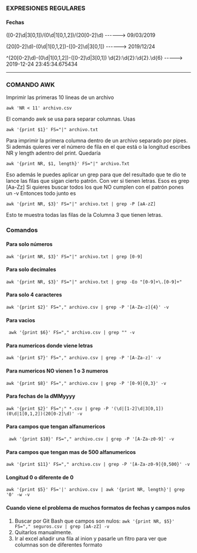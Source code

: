 ### EXPRESIONES REGULARES 

#### Fechas

([0-2]\d|3[0,1])\/(0\d|1[0,1,2])\/(20[0-2]\d)  ------> 09/03/2019

(20[0-2]\d)\-(0\d|1[0,1,2])\-([0-2]\d|3[0,1]) ------> 2019/12/24

^(20[0-2]\d)\-(0\d|1[0,1,2])\-([0-2]\d|3[0,1]) \d{2}\:\d{2}\:\d{2}\.\d{6}   -----> 2019-12-24 23:45:34.675434

**********************************************************
### COMANDO AWK
Imprimir las primeras 10 lineas de un archivo
```
awk 'NR < 11' archivo.csv
```
El comando awk se usa para separar columnas. Usas 
```
awk '{print $1}' FS="|" archivo.txt 
```
Para imprimir la primera columna dentro de un archivo separado por pipes. 
Si además quieres ver el número de fila en el que está o la longitud escribes NR y length adentro del print.
Quedaría 
```
awk '{print NR, $1, length}' FS="|" archivo.Txt
```
Eso además le puedes aplicar un grep para que del resultado que te dio te lance las filas que sigan cierto patrón. Con ver si tienen letras. Esos es grep [Aa-Zz]
Si quieres buscar todos los que NO cumplen con el patrón pones un -v
Entonces todo junto es 
```
awk '{print NR, $3}' FS="|" archivo.txt | grep -P [aA-zZ]
```
Esto te muestra todas las filas de la Columna 3 que tienen letras.

### Comandos

#### Para solo números
```
awk '{print NR, $3}' FS="|" archivo.txt | grep [0-9]
```
#### Para solo decimales
```
awk '{print NR, $3}' FS="|" archivo.txt | grep -Eo "[0-9]+\.[0-9]+"
```
#### Para solo 4 caracteres
```
awk '{print $2}' FS="," archivo.csv | grep -P '[A-Za-z]{4}' -v
```
#### Para vacios
```
 awk '{print $6}' FS="," archivo.csv | grep "" -v
```
#### Para numericos donde viene letras
```
awk '{print $7}' FS="," archivo.csv | grep -P '[A-Za-z]' -v
```
#### Para numericos NO vienen 1 o 3 numeros
```
awk '{print $8}' FS="," archivo.csv | grep -P '[0-9]{0,3}' -v
```
#### Para fechas de la  dMMyyyy 
```
awk '{print $2}' FS=";" *.csv | grep -P '(\d|[1-2]\d|3[0,1])(0\d|1[0,1,2])(20[0-2]\d)' -v
```
#### Para campos que tengan alfanumericos
```
 awk '{print $10}' FS="," archivo.csv | grep -P '[A-Za-z0-9]' -v
```
#### Para campos que tengan mas de 500 alfanumericos
```
awk '{print $11}' FS="," archivo.csv | grep -P '[A-Za-z0-9]{0,500}' -v
```
#### Longitud 0 o diferente de 0
```
awk '{print $5}' FS='|' archivo.csv | awk '{print NR, length}'| grep '0' -w -v
```
#### Cuando viene el problema de muchos formatos de fechas y campos nulos

1. Buscar por Git Bash que campos son nulos: ```awk '{print NR, $5}' FS="," seguros.csv | grep [aA-zZ] -v```
2. Quitarlos manualmente.
3. Ir al excel añadir una fila al inion y pasarle un fitro para ver que columnas son de diferentes formato

